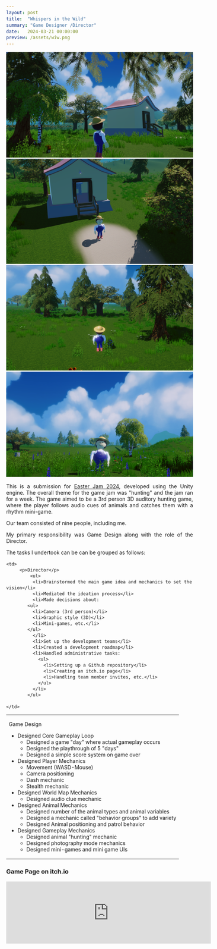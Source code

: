 ```yaml
---
layout: post
title:  "Whispers in the Wild"
summary: "Game Designer /Director"
date:   2024-03-21 00:00:00
preview: /assets/wiw.png
---
```

<style>
        p {
            text-align: justify;
        }
</style>

![Picture 1](/assets/wiw_1.png)
![Picture 2](/assets/wiw_2.png)
![Picture 3](/assets/wiw_3.png)
![Picture 4](/assets/wiw_4.png)

This is a submission for [Easter Jam 2024](https://itch.io/jam/easter-jam-2024), developed using the Unity engine. The overall theme for the game jam was "hunting" and the jam ran for a week. The game aimed to be a 3rd person 3D auditory hunting game, where the player follows audio cues of animals and catches them with a rhythm mini-game.

Our team consisted of nine people, including me.

My primary responsibility was Game Design along with the role of the Director.

The tasks I undertook can be can be grouped as follows:

<table>
  <tr>
    <td>
		 <p>
		 Game Design
			<ul>
			  <li>
				Designed Core Gameplay Loop
				<ul>
				  <li>Designed a game "day" where actual gameplay occurs</li>
				  <li>Designed the playthrough of 5 "days"</li>
				  <li>Designed a simple score system on game over</li>
				</ul>
			  </li>
			  <li>
				Designed Player Mechanics
				<ul>
				  <li>Movement (WASD-Mouse)</li>
				  <li>Camera positioning</li>
				  <li>Dash mechanic</li>
				  <li>Stealth mechanic</li>
				</ul>
			  </li>
			  <li>
				Designed World Map Mechanics
				<ul>
				  <li>Designed audio clue mechanic</li>
				</ul>
			  </li>
			  <li>
				Designed Animal Mechanics
				<ul>
				  <li>Designed number of the animal types and animal variables</li>
				  <li>Designed a mechanic called "behavior groups" to add variety</li>
				  <li>Designed Animal positioning and patrol behavior</li>
				</ul>
			  </li>
			  <li>
				Designed Gameplay Mechanics
				<ul>
				  <li>Designed animal "hunting" mechanic</li>
				  <li>Designed photography mode mechanics</li>
				  <li>Designed mini-games and mini game UIs</li>
				</ul>
			  </li>
			</ul>
		</p>
	</td>
	
    <td>
		 <p>Director</p>
			 <ul>
			  <li>Brainstormed the main game idea and mechanics to set the vision</li>
			  <li>Mediated the ideation process</li>
			  <li>Made decisions about:
			<ul>
			  <li>Camera (3rd person)</li>
			  <li>Graphic style (3D)</li>
			  <li>Mini-games, etc.</li>
			</ul>
			  </li>
			  <li>Set up the development teams</li>
			  <li>Created a development roadmap</li>
			  <li>Handled administrative tasks:
				<ul>
				  <li>Setting up a Github repository</li>
				  <li>Creating an itch.io page</li>
				  <li>Handling team member invites, etc.</li>
				</ul>
			  </li>
			</ul>

	</td>
  </tr>
</table>



### Game Page on itch.io

<iframe frameborder="0" src="https://itch.io/embed/2583046" width="552" height="167"><a href="https://htramu.itch.io/whispersinthewild">Whispers in the Wild</a></iframe>